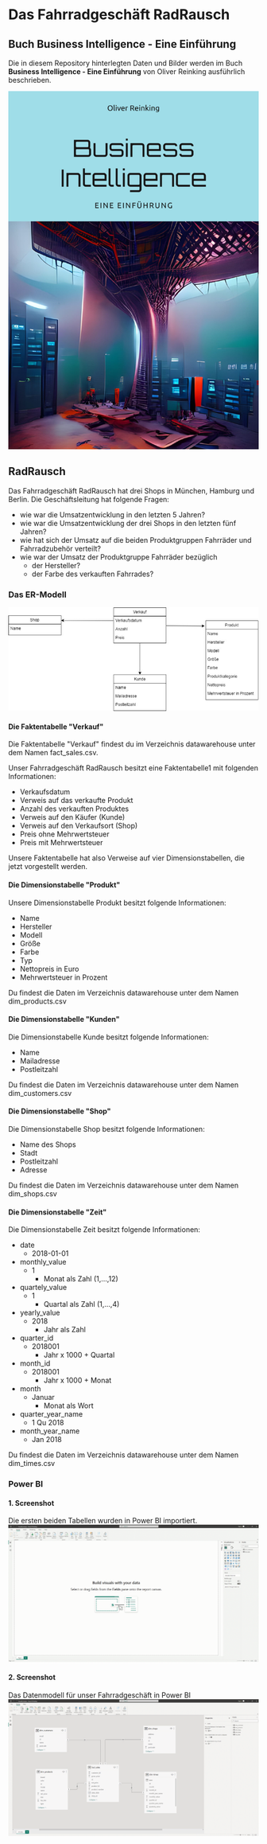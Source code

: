 # Das Fahrradgeschäft RadRausch

## Buch **Business Intelligence - Eine Einführung**

Die in diesem Repository hinterlegten Daten und Bilder werden im Buch **Business Intelligence - Eine Einführung** von Oliver Reinking ausführlich beschrieben. 

![Buchcover](/public/images/cover/Business_Intelligence_Cover.jpg)

## RadRausch

Das Fahrradgeschäft RadRausch hat drei Shops in München, Hamburg und Berlin.
Die Geschäftsleitung hat folgende Fragen:
- wie war die Umsatzentwicklung in den letzten 5 Jahren?
- wie war die Umsatzentwicklung der drei Shops in den letzten fünf Jahren?
- wie hat sich der Umsatz auf die beiden Produktgruppen Fahrräder und Fahrradzubehör verteilt?
- wie war der Umsatz der Produktgruppe Fahrräder bezüglich
  - der Hersteller?
  - der Farbe des verkauften Fahrrades?

### Das ER-Modell

![ER-Modell](/public/images/screenshots/Datenmodell.jpg)

#### Die Faktentabelle "Verkauf"

Die Faktentabelle "Verkauf" findest du im Verzeichnis datawarehouse unter dem Namen fact_sales.csv.  

Unser Fahrradgeschäft RadRausch besitzt eine Faktentabelle1 mit folgenden Informationen:
- Verkaufsdatum
- Verweis auf das verkaufte Produkt
- Anzahl des verkauften Produktes
- Verweis auf den Käufer (Kunde)
- Verweis auf den Verkaufsort (Shop)
- Preis ohne Mehrwertsteuer
- Preis mit Mehrwertsteuer

Unsere Faktentabelle hat also Verweise auf vier Dimensionstabellen, die jetzt vorgestellt werden.

#### Die Dimensionstabelle "Produkt"

Unsere Dimensionstabelle Produkt besitzt folgende Informationen:
- Name
- Hersteller
- Modell
- Größe
- Farbe
- Typ
- Nettopreis in Euro
- Mehrwertsteuer in Prozent

Du findest die Daten im Verzeichnis datawarehouse unter dem Namen dim_products.csv

#### Die Dimensionstabelle "Kunden"

Die Dimensionstabelle Kunde besitzt folgende Informationen:
- Name
- Mailadresse
- Postleitzahl

Du findest die Daten im Verzeichnis datawarehouse unter dem Namen dim_customers.csv

#### Die Dimensionstabelle "Shop"

Die Dimensionstabelle Shop besitzt folgende Informationen:
- Name des Shops
- Stadt
- Postleitzahl
- Adresse

Du findest die Daten im Verzeichnis datawarehouse unter dem Namen dim_shops.csv

#### Die Dimensionstabelle "Zeit"

Die Dimensionstabelle Zeit besitzt folgende Informationen:

- date
  - 2018-01-01
- monthly_value
  - 1
    - Monat als Zahl (1,...,12)
- quartely_value
  - 1
    - Quartal als Zahl (1,...,4)
- yearly_value
  - 2018
    - Jahr als Zahl
- quarter_id
  - 2018001
    - Jahr x 1000 + Quartal
- month_id
  - 2018001
    - Jahr x 1000 + Monat
- month
  - Januar
    - Monat als Wort
- quarter_year_name
  - 1 Qu 2018
- month_year_name
  - Jan 2018

Du findest die Daten im Verzeichnis datawarehouse unter dem Namen dim_times.csv

### Power BI

#### 1. Screenshot

Die ersten beiden Tabellen wurden in Power BI importiert.  
![ER-Modell](/public/images/screenshots/PowerBI_Screenshot_001.png)

#### 2. Screenshot

Das Datenmodell für unser Fahrradgeschäft in Power BI
![ER-Modell](/public/images/screenshots/PowerBI_Screenshot_002.png)
